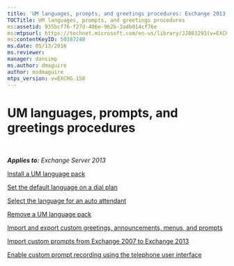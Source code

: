 ```yaml
---
title: 'UM languages, prompts, and greetings procedures: Exchange 2013 Help'
TOCTitle: UM languages, prompts, and greetings procedures
ms:assetid: 935bcf76-f27d-406e-962b-3adb014cf76e
ms:mtpsurl: https://technet.microsoft.com/en-us/library/JJ863293(v=EXCHG.150)
ms:contentKeyID: 50387248
ms.date: 05/13/2016
ms.reviewer: 
manager: dansimp
ms.author: dmaguire
author: msdmaguire
mtps_version: v=EXCHG.150
---
```


# UM languages, prompts, and greetings procedures

 

_**Applies to:** Exchange Server 2013_

[Install a UM language pack](install-a-um-language-pack-exchange-2013-help.md)

[Set the default language on a dial plan](https://docs.microsoft.com/en-us/exchange/voice-mail-unified-messaging/greetings-announcements-menus-and-prompts/set-dial-plan-default-language)

[Select the language for an auto attendant](https://docs.microsoft.com/en-us/exchange/voice-mail-unified-messaging/greetings-announcements-menus-and-prompts/select-auto-attendant-language)

[Remove a UM language pack](remove-a-um-language-pack-exchange-2013-help.md)

[Import and export custom greetings, announcements, menus, and prompts](import-and-export-custom-greetings-announcements-menus-and-prompts-exchange-2013-help.md)

[Import custom prompts from Exchange 2007 to Exchange 2013](import-custom-prompts-from-exchange-2007-to-exchange-2013-exchange-2013-help.md)

[Enable custom prompt recording using the telephone user interface](https://docs.microsoft.com/en-us/exchange/voice-mail-unified-messaging/greetings-announcements-menus-and-prompts/enable-custom-prompt-recording)
